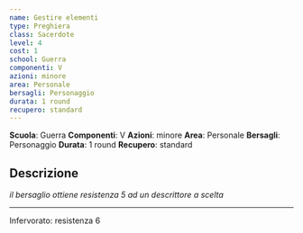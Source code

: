 ```yaml
---
name: Gestire elementi
type: Preghiera
class: Sacerdote
level: 4
cost: 1
school: Guerra
componenti: V
azioni: minore
area: Personale
bersagli: Personaggio
durata: 1 round
recupero: standard
---
```

**Scuola**: Guerra
**Componenti**: V
**Azioni**: minore
**Area**: Personale
**Bersagli**: Personaggio
**Durata**: 1 round
**Recupero**: standard

**Descrizione**
-

*il bersaglio ottiene resistenza 5 ad un descrittore a scelta*

---

Infervorato: resistenza 6